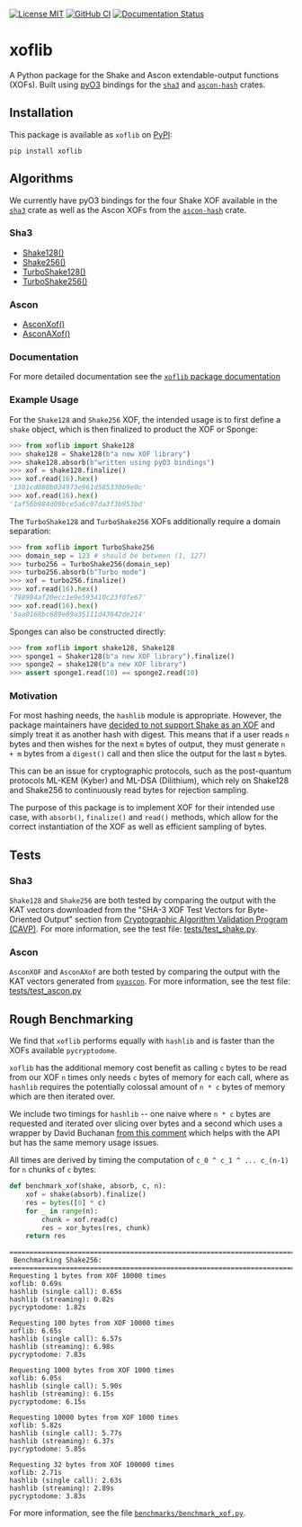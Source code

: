 [![License MIT](https://img.shields.io/badge/License-MIT-brightgreen.svg)](https://github.com/GiacomoPope/xoflib/blob/main/LICENSE)
[![GitHub CI](https://github.com/GiacomoPope/xoflib/actions/workflows/CI.yml/badge.svg?branch=main)](https://github.com/GiacomoPope/xoflib/actions/workflows/CI.yml)
[![Documentation Status](https://readthedocs.org/projects/xoflib/badge/?version=latest)](https://xoflib.readthedocs.io/en/latest/?badge=latest)

# xoflib

A Python package for the Shake and Ascon extendable-output functions (XOFs). Built using
[pyO3](https://github.com/PyO3/pyo3) bindings for the
[`sha3`](https://docs.rs/sha3/latest/sha3/) and [`ascon-hash`](https://crates.io/crates/ascon-hash) crates.

## Installation

This package is available as `xoflib` on
[PyPI](https://pypi.org/project/xoflib/):

```
pip install xoflib
```

## Algorithms

We currently have pyO3 bindings for the four Shake XOF available in the [`sha3`](https://crates.io/crates/sha3) crate as well as the Ascon XOFs from the [`ascon-hash`](https://crates.io/crates/ascon-hash) crate.

### Sha3

- [Shake128()](https://xoflib.readthedocs.io/en/stable/xoflib.html#xoflib.Shake128)
- [Shake256()](https://xoflib.readthedocs.io/en/stable/xoflib.html#xoflib.Shake256)
- [TurboShake128()](https://xoflib.readthedocs.io/en/stable/xoflib.html#xoflib.TurboShake128)
- [TurboShake256()](https://xoflib.readthedocs.io/en/stable/xoflib.html#xoflib.TurboShake256)

### Ascon

- [AsconXof()](https://xoflib.readthedocs.io/en/stable/xoflib.html#xoflib.AsconXof)
- [AsconAXof()](https://xoflib.readthedocs.io/en/stable/xoflib.html#xoflib.AsconAXof)

### Documentation

For more detailed documentation see the [`xoflib` package documentation](https://xoflib.readthedocs.io/en/stable/xoflib.html)

### Example Usage

For the `Shake128` and `Shake256` XOF, the intended usage is to first define a `shake` object, which is then finalized to product the XOF or Sponge:

```py
>>> from xoflib import Shake128
>>> shake128 = Shake128(b"a new XOF library")
>>> shake128.absorb(b"written using pyO3 bindings")
>>> xof = shake128.finalize()
>>> xof.read(16).hex()
'1301cd080b034973e961d585330b9e0c'
>>> xof.read(16).hex()
'1af56b984d09bce5a6c07da3f3b953bd'
```

The `TurboShake128` and `TurboShake256` XOFs additionally require a domain separation:

```py
>>> from xoflib import TurboShake256
>>> domain_sep = 123 # should be between (1, 127)
>>> turbo256 = TurboShake256(domain_sep)
>>> turbo256.absorb(b"Turbo mode")
>>> xof = turbo256.finalize()
>>> xof.read(16).hex()
'798984af20ecc1e9e593410c23f0fe67'
>>> xof.read(16).hex()
'5aa0168bc689e89a35111d43842de214'
```

Sponges can also be constructed directly:

```py
>>> from xoflib import shake128, Shake128
>>> sponge1 = Shaker128(b"a new XOF library").finalize()
>>> sponge2 = shake128(b"a new XOF library")
>>> assert sponge1.read(10) == sponge2.read(10)
```

### Motivation

For most hashing needs, the `hashlib` module is appropriate. However, the
package maintainers have 
[decided to not support Shake as an XOF](https://github.com/python/cpython/issues/82198) 
and simply treat it as another hash with digest. This means that if a user reads
`n` bytes and then wishes for the next `m` bytes of output, they must generate
`n + m` bytes from a `digest()` call and then slice the output for the last `m`
bytes.

This can be an issue for cryptographic protocols, such as the post-quantum
protocols ML-KEM (Kyber) and ML-DSA (Dilithium), which rely on Shake128 and
Shake256 to continuously read bytes for rejection sampling.

The purpose of this package is to implement XOF for their intended use case, with `absorb()`, `finalize()` and `read()` methods, which allow for the correct instantiation of the XOF as well as efficient sampling of bytes.

## Tests

### Sha3

`Shake128` and `Shake256` are both tested by comparing the output with the KAT vectors downloaded from the "SHA-3 XOF Test Vectors for Byte-Oriented Output" section from [Cryptographic Algorithm Validation Program (CAVP)](https://csrc.nist.gov/projects/cryptographic-algorithm-validation-program/secure-hashing). For more information, see the test file: [tests/test_shake.py](https://github.com/GiacomoPope/xoflib/blob/main/tests/test_shake.py).

### Ascon

`AsconXOF` and `AsconAXof` are both tested by comparing the output with the KAT vectors generated from [`pyascon`](https://github.com/meichlseder/pyascon). For more information, see the test file: [tests/test_ascon.py](https://github.com/GiacomoPope/xoflib/blob/main/tests/test_ascon.py)


## Rough Benchmarking

We find that `xoflib` performs equally with `hashlib` and is faster than the XOFs available `pycryptodome`.

`xoflib` has the additional memory cost benefit as calling `c` bytes to be read from our XOF `n` times only needs `c` bytes of memory for each call, where as `hashlib` requires the potentially colossal amount of `n * c` bytes of memory which are then iterated over.

We include two timings for `hashlib` -- one naive where `n * c` bytes are requested and iterated over slicing over bytes and a second which uses a wrapper by David Buchanan
[from this comment](https://github.com/pyca/cryptography/issues/9185#issuecomment-1868518432) which helps with the API but has the same memory usage issues.

All times are derived by timing the computation of `c_0 ^ c_1 ^ ... c_(n-1)` for `n` chunks of `c` bytes:

```py
def benchmark_xof(shake, absorb, c, n):
    xof = shake(absorb).finalize()
    res = bytes([0] * c)
    for _ in range(n):
        chunk = xof.read(c)
        res = xor_bytes(res, chunk)
    return res
```

```
================================================================================
 Benchmarking Shake256: 
================================================================================
Requesting 1 bytes from XOF 10000 times
xoflib: 0.69s
hashlib (single call): 0.65s
hashlib (streaming): 0.82s
pycryptodome: 1.82s

Requesting 100 bytes from XOF 10000 times
xoflib: 6.65s
hashlib (single call): 6.57s
hashlib (streaming): 6.98s
pycryptodome: 7.83s

Requesting 1000 bytes from XOF 1000 times
xoflib: 6.05s
hashlib (single call): 5.90s
hashlib (streaming): 6.15s
pycryptodome: 6.15s

Requesting 10000 bytes from XOF 1000 times
xoflib: 5.82s
hashlib (single call): 5.77s
hashlib (streaming): 6.37s
pycryptodome: 5.85s

Requesting 32 bytes from XOF 100000 times
xoflib: 2.71s
hashlib (single call): 2.63s
hashlib (streaming): 2.89s
pycryptodome: 3.83s
```

For more information, see the file [`benchmarks/benchmark_xof.py`](https://github.com/GiacomoPope/xoflib/blob/main/benchmarks/benchmark_xof.py).
